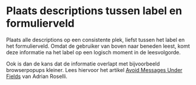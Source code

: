 # Plaats descriptions tussen label en formulierveld

Plaats alle descriptions op een consistente plek, liefst tussen het label en het formulierveld. Omdat de gebruiker van boven naar beneden leest, komt deze informatie na het label op een logisch moment in de leesvolgorde.

Ook is dan de kans dat de informatie overlapt met bijvoorbeeld browserpopups kleiner. Lees hiervoor het artikel [<span lang="en">Avoid Messages Under Fields</span>](https://adrianroselli.com/2017/01/avoid-messages-under-fields.html) van Adrian Roselli.
